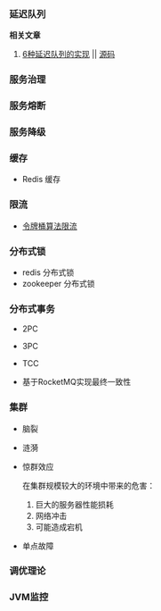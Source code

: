 ### 延迟队列



**相关文章** 

1. [6种延迟队列的实现](https://juejin.cn/post/6844904150703013901)  || [源码](https://github.com/chengxy-nds/Springboot-Notebook) 

###  服务治理



### 服务熔断



### 服务降级



### 缓存

- Redis 缓存

### 限流

- [令牌桶算法限流](https://www.cnblogs.com/cjsblog/p/9379516.html) 


### 分布式锁

- redis 分布式锁
- zookeeper 分布式锁

### 分布式事务

- 2PC
- 3PC
- TCC

- 基于RocketMQ实现最终一致性


### 集群

- 脑裂

- 涟漪

- 惊群效应

  在集群规模较大的环境中带来的危害：

  1. 巨大的服务器性能损耗
  2. 网络冲击
  3. 可能造成宕机

- 单点故障

### 调优理论



### JVM监控
